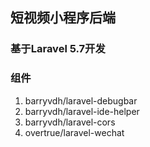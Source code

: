## 短视频小程序后端

### 基于Laravel 5.7开发

### 组件
1. barryvdh/laravel-debugbar
2. barryvdh/laravel-ide-helper
3. barryvdh/laravel-cors
4. overtrue/laravel-wechat